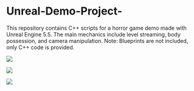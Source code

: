 # Unreal-Demo-Project-
This repository contains C++ scripts for a horror game demo made with Unreal Engine 5.5. The main mechanics include level streaming, body possession, and camera manipulation. Note: Blueprints are not included, only C++ code is provided.

![](https://media0.giphy.com/media/usZYNs6WIR0ek4q4wf/giphy.gif)

![](https://imgur.com/qYZMBKH)

![](https://media0.giphy.com/media/4UwfPIrgLq287kc2Eb/giphy.gif)

